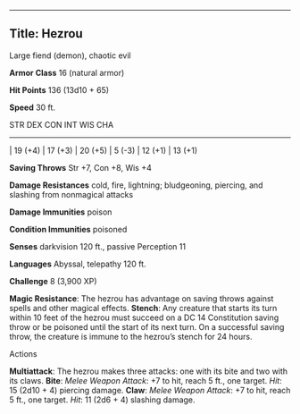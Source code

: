 -------------------------
Title: Hezrou
-------------------------


Large fiend (demon), chaotic evil

**Armor Class** 16 (natural armor)

**Hit Points** 136 (13d10 + 65)

**Speed** 30 ft.

  STR       DEX       CON       INT      WIS       CHA
  --------- --------- --------- -------- --------- ---------
  | 19 (+4)   | 17 (+3)   | 20 (+5)   | 5 (-3)   | 12 (+1)   | 13 (+1)

**Saving Throws** Str +7, Con +8, Wis +4

**Damage Resistances** cold, fire, lightning; bludgeoning, piercing, and
slashing from nonmagical attacks

**Damage Immunities** poison

**Condition Immunities** poisoned

**Senses** darkvision 120 ft., passive Perception 11

**Languages** Abyssal, telepathy 120 ft.

**Challenge** 8 (3,900 XP)


**Magic Resistance**: The hezrou has advantage on saving throws
    against spells and other magical effects.
**Stench**: Any creature that starts its turn within 10 feet of the
    hezrou must succeed on a DC 14 Constitution saving throw or be
    poisoned until the start of its next turn. On a successful saving
    throw, the creature is immune to the hezrou’s stench for 24 hours.


Actions

**Multiattack**: The hezrou makes three attacks: one with its bite
    and two with its claws.
**Bite**: *Melee Weapon Attack*: +7 to hit, reach 5 ft., one target.
    *Hit*: 15 (2d10 + 4) piercing damage.
**Claw**: *Melee Weapon Attack*: +7 to hit, reach 5 ft., one target.
    *Hit*: 11 (2d6 + 4) slashing damage.

